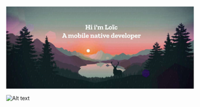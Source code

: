 ![MasterHead](https://github.com/LoicBch/LoicBch/blob/main/headerjpg.jpg?raw=true)

![Alt text](https://spotify-recently-played-readme.vercel.app/api?user=1179330596&count={5})

<!--
**LoicBch/LoicBch** is a ✨ _special_ ✨ repository because its `README.md` (this file) appears on your GitHub profile.

Here are some ideas to get you started:

- 🔭 I’m currently working on ...
- 🌱 I’m currently learning ...
- 👯 I’m looking to collaborate on ...
- 🤔 I’m looking for help with ...
- 💬 Ask me about ...
- 📫 How to reach me: ...
- 😄 Pronouns: ...
- ⚡ Fun fact: ...
-->
